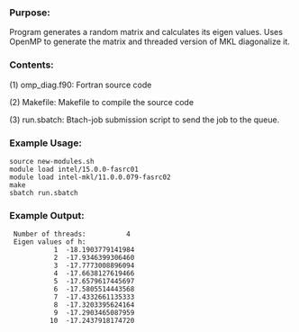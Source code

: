 ### Purpose:

Program generates a random matrix and calculates its eigen values. Uses OpenMP to
generate the matrix and threaded version of MKL diagonalize it.

### Contents:

(1) omp_diag.f90: Fortran source code

(2) Makefile: Makefile to compile the source code

(3) run.sbatch: Btach-job submission script to send the job to the queue.

### Example Usage:

	source new-modules.sh
	module load intel/15.0.0-fasrc01
	module load intel-mkl/11.0.0.079-fasrc02
	make
	sbatch run.sbatch
    
### Example Output:

```
 Number of threads:          4
 Eigen values of h:
           1  -18.1903779141984
           2  -17.9346399306460
           3  -17.7773008896094
           4  -17.6638127619466
           5  -17.6579617445697
           6  -17.5805514443568
           7  -17.4332661135333
           8  -17.3203395624164
           9  -17.2903465087959
          10  -17.2437918174720
```
